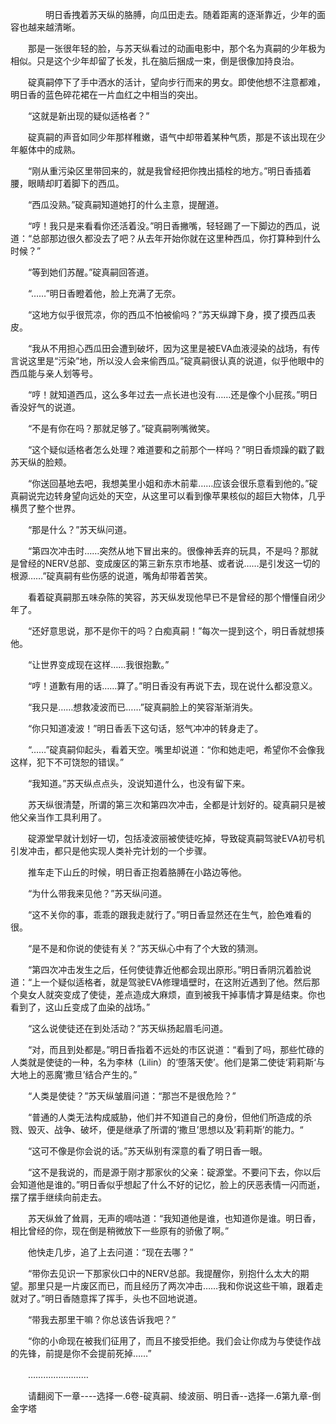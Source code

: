 <div class="read-content j_readContent" id="">
                <p>　　　　明日香拽着苏天纵的胳膊，向瓜田走去。随着距离的逐渐靠近，少年的面容也越来越清晰。<p>　　那是一张很年轻的脸，与苏天纵看过的动画电影中，那个名为真嗣的少年极为相似。只是这个少年却留了长发，扎在脑后捆成一束，倒是很像加持良治。<p>　　碇真嗣停下了手中洒水的活计，望向步行而来的男女。即使他想不注意都难，明日香的蓝色碎花裙在一片血红之中相当的突出。<p>　　“这就是新出现的疑似适格者？”<p>　　碇真嗣的声音如同少年那样稚嫩，语气中却带着某种气质，那是不该出现在少年躯体中的成熟。<p>　　“刚从重污染区里带回来的，就是我曾经把你拽出插栓的地方。”明日香插着腰，眼睛却盯着脚下的西瓜。<p>　　“西瓜没熟。”碇真嗣知道她打的什么主意，提醒道。<p>　　“哼！我只是来看看你还活着没。”明日香撇嘴，轻轻踢了一下脚边的西瓜，说道：“总部那边很久都没去了吧？从去年开始你就在这里种西瓜，你打算种到什么时候？”<p>　　“等到她们苏醒。”碇真嗣回答道。<p>　　“……”明日香瞪着他，脸上充满了无奈。<p>　　“这地方似乎很荒凉，你的西瓜不怕被偷吗？”苏天纵蹲下身，摸了摸西瓜表皮。<p>　　“我从不用担心西瓜田会遭到破坏，因为这里是被EVA血液浸染的战场，有传言说这里是“污染”地，所以没人会来偷西瓜。”碇真嗣很认真的说道，似乎他眼中的西瓜能与亲人划等号。<p>　　“哼！就知道西瓜，这么多年过去一点长进也没有……还是像个小屁孩。”明日香没好气的说道。<p>　　“不是有你在吗？那就足够了。”碇真嗣咧嘴微笑。<p>　　“这个疑似适格者怎么处理？难道要和之前那个一样吗？”明日香烦躁的戳了戳苏天纵的脸颊。<p>　　“你送回基地去吧，我想美里小姐和赤木前辈……应该会很乐意看到他的。”碇真嗣说完边转身望向远处的天空，从这里可以看到像苹果核似的超巨大物体，几乎横贯了整个世界。<p>　　“那是什么？”苏天纵问道。<p>　　“第四次冲击时……突然从地下冒出来的。很像神丢弃的玩具，不是吗？那就是曾经的NERV总部、变成废区的第三新东京市地基、或者说……是引发这一切的根源……”碇真嗣有些伤感的说道，嘴角却带着苦笑。<p>　　看着碇真嗣那五味杂陈的笑容，苏天纵发现他早已不是曾经的那个懵懂自闭少年了。<p>　　“还好意思说，那不是你干的吗？白痴真嗣！”每次一提到这个，明日香就想揍他。<p>　　“让世界变成现在这样……我很抱歉。”<p>　　“哼！道歉有用的话……算了。”明日香没有再说下去，现在说什么都没意义。<p>　　“我只是……想救凌波而已……”碇真嗣脸上的笑容渐渐消失。<p>　　“你只知道凌波！”明日香丢下这句话，怒气冲冲的转身走了。<p>　　“……”碇真嗣仰起头，看着天空。嘴里却说道：“你和她走吧，希望你不会像我这样，犯下不可饶恕的错误。”<p>　　“我知道。”苏天纵点点头，没说知道什么，也没有留下来。<p>　　苏天纵很清楚，所谓的第三次和第四次冲击，全都是计划好的。碇真嗣只是被他父亲当作工具利用了。<p>　　碇源堂早就计划好一切，包括凌波丽被使徒吃掉，导致碇真嗣驾驶EVA初号机引发冲击，都只是他实现人类补完计划的一个步骤。<p>　　推车走下山丘的时候，明日香正抱着胳膊在小路边等他。<p>　　“为什么带我来见他？”苏天纵问道。<p>　　“这不关你的事，乖乖的跟我走就行了。”明日香显然还在生气，脸色难看的很。<p>　　“是不是和你说的使徒有关？”苏天纵心中有了个大致的猜测。<p>　　“第四次冲击发生之后，任何使徒靠近他都会现出原形。”明日香阴沉着脸说道：“上一个疑似适格者，就是驾驶EVA修理墙壁时，在这附近遇到了他。然后那个臭女人就突变成了使徒，差点造成大麻烦，直到被我干掉事情才算是结束。你也看到了，这山丘变成了血染的战场。”<p>　　“这么说使徒还在到处活动？”苏天纵扬起眉毛问道。<p>　　“对，而且到处都是。”明日香指着不远处的市区说道：“看到了吗，那些忙碌的人类就是使徒的一种，名为李林（Lilin）的‘堕落天使’。他们是第二使徒‘莉莉斯‘与大地上的恶魔‘撒旦’结合产生的。”<p>　　“人类是使徒？”苏天纵皱眉问道：“那岂不是很危险？”<p>　　“普通的人类无法构成威胁，他们并不知道自己的身份，但他们所造成的杀戮、毁灭、战争、破坏，便是继承了所谓的‘撒旦’思想以及’莉莉斯’的能力。“<p>　　“这可不像是你会说的话。”苏天纵别有深意的看了明日香一眼。<p>　　“这不是我说的，而是源于刚才那家伙的父亲：碇源堂。不要问下去，你以后会知道他是谁的。”明日香似乎想起了什么不好的记忆，脸上的厌恶表情一闪而逝，摆了摆手继续向前走去。<p>　　苏天纵耸了耸肩，无声的嘀咕道：“我知道他是谁，也知道你是谁。明日香，相比曾经的你，现在倒是稍微放下一些原有的骄傲了啊。”<p>　　他快走几步，追了上去问道：“现在去哪？”<p>　　“带你去见识一下那家伙口中的NERV总部。我提醒你，别抱什么太大的期望。那里只是一片废区而已，而且经历了两次冲击……我和你说这些干嘛，跟着走就对了。”明日香随意挥了挥手，头也不回地说道。<p>　　“带我去那里干嘛？你总该告诉我吧？”<p>　　“你的小命现在被我们征用了，而且不接受拒绝。我们会让你成为与使徒作战的先锋，前提是你不会提前死掉……”<p>　　……………………<p>　　请翻阅下一章----选择一.6卷-碇真嗣、绫波丽、明日香--选择一.6第九章-倒金字塔<p>　　<p> 
            </div>